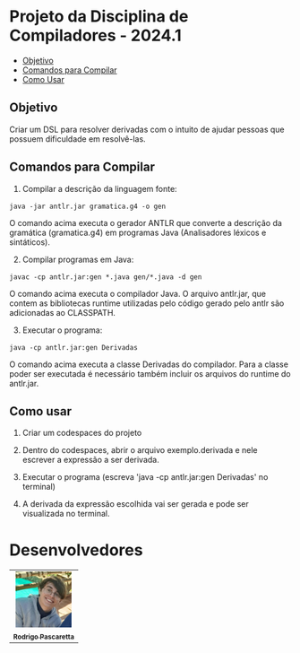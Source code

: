 # Projeto da Disciplina de Compiladores - 2024.1

- [Objetivo](#objetivo)
- [Comandos para Compilar](#comandos-para-compilar)
- [Como Usar](#como-usar)

## Objetivo
Criar um DSL para resolver derivadas com o intuito de ajudar pessoas que possuem dificuldade em resolvê-las.

## Comandos para Compilar
1. Compilar a descrição da linguagem fonte:

```
java -jar antlr.jar gramatica.g4 -o gen
```
O comando acima executa o gerador ANTLR que converte a descrição da gramática (gramatica.g4) em
programas Java (Analisadores léxicos e sintáticos).


2. Compilar programas em Java:


```
javac -cp antlr.jar:gen *.java gen/*.java -d gen
```
O comando acima executa o compilador Java. O arquivo antlr.jar, que contem as bibliotecas
runtime utilizadas pelo código gerado pelo antlr são adicionadas ao CLASSPATH.


3. Executar o programa:

```
java -cp antlr.jar:gen Derivadas
```

O comando acima executa a classe Derivadas do compilador. Para a classe poder ser executada é necessário também incluir os arquivos do runtime do antlr.jar.

## Como usar
1. Criar um codespaces do projeto

2. Dentro do codespaces, abrir o arquivo exemplo.derivada e nele escrever a expressão a ser derivada.

3. Executar o programa (escreva 'java -cp antlr.jar:gen Derivadas' no terminal)

4. A derivada da expressão escolhida vai ser gerada e pode ser visualizada no terminal.

# Desenvolvedores
<table>
  <tr>
    <td align="center">
      <a href="https://github.com/rodrigopascaretta">
        <img src="colaboradores/rodrigo-pascaretta.jpg" width="100px;"/><br>
        <sub>
          <b>Rodrigo Pascaretta</b>
        </sub>
      </a>
    </td>
  </tr>
</table>
